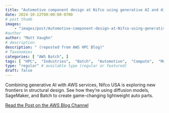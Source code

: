 ```yaml
---
title: "Automotive component design at Nifco using generative AI and diffusion models"
date: 2024-10-22T00:00:00-0700
# post thumb
images:
    - "images/post/Automotive-component-design-at-Nifco-using-generative-AI-and-diffusion-models-1120x630.png"
#author
author: "Matt Vaughn"
# description
description: " (reposted from AWS HPC Blog)"
# Taxonomies
categories: [ "AWS Batch", ]
tags: [ "HPC",  "Industries",  "Batch",  "Automotive",  "Compute",  "Modeling",  "hpcblog", ]
type: "regular" # available type (regular or featured)
draft: false
---
```


Combining generative AI with AWS services, Nifco USA is exploring new frontiers in structural design. See how they’re using diffusion models, SageMaker, and Batch to create game-changing lightweight auto parts.

<a href="https://aws.amazon.com/blogs/hpc/automotive-component-design-at-nifco-using-generative-ai-and-diffusion-models/" class="btn btn-primary btn-lg active" role="button" aria-pressed="true" style="margin-top: 8px;">Read the Post on the AWS Blog Channel</a>